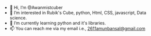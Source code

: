 - 👋 Hi, I’m @Awanmistcuber
- 👀 I’m interested in Rubik's Cube, python, Html, CSS, javascript, Data science.
- 🌱 I’m currently learning python and it's libraries.
- 📫 You can reach me via my email i.e., 2611amunbansal@gmail.com

<!---
Awanmistcuber/Awanmistcuber is a ✨ special ✨ repository because its `README.md` (this file) appears on your GitHub profile.
You can click the Preview link to take a look at your changes.
--->
